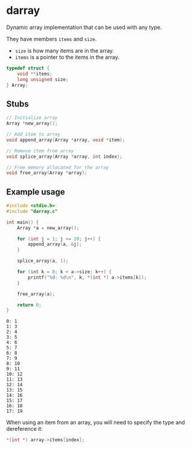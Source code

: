 # darray

Dynamic array implementation that can be used with any type.

They have members `items` and `size`.

- `size` is how many items are in the array.
- `items` is a pointer to the items in the array.

```c
typedef struct {
    void **items;
    long unsigned size;
} Array;
```

## Stubs

```c
// Initialize array
Array *new_array();

// Add item to array
void append_array(Array *array, void *item);

// Remove item from array
void splice_array(Array *array, int index);

// Free memory allocated for the array
void free_array(Array *array);
```

## Example usage

```c
#include <stdio.h>
#include "darray.c"

int main() {
    Array *a = new_array();

    for (int j = 1; j <= 20; j++) {
        append_array(a, &j);
    }

    splice_array(a, 1);

    for (int k = 0; k < a->size; k++) {
        printf("%d: %d\n", k, *(int *) a->items[k]);
    }

    free_array(a);

    return 0;
}
```

```console
0: 1
1: 3
2: 4
3: 5
4: 6
5: 7
6: 8
7: 9
8: 10
9: 11
10: 12
11: 13
12: 14
13: 15
14: 16
15: 17
16: 18
17: 19
```

When using an item from an array, you will need to specify the type and dereference it:

```c
*(int *) array->items[index];
```
